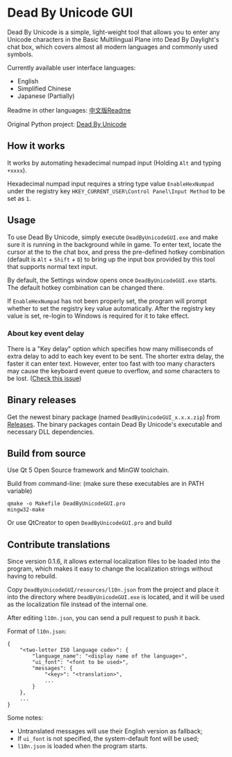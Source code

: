 # Dead By Unicode GUI

Dead By Unicode is a simple, light-weight tool that allows you to enter any Unicode characters in the Basic Multilingual Plane into Dead By Daylight's chat box, which covers almost all modern languages and commonly used symbols. 

Currently available user interface languages:

* English
* Simplified Chinese
* Japanese (Partially)

Readme in other languages: [中文版Readme](https://github.com/k9yyy/dead_by_unicode_gui/blob/master/README_zh.md)

Original Python project: [Dead By Unicode](https://github.com/k9yyy/dead_by_unicode)

## How it works

It works by automating hexadecimal numpad input (Holding `Alt` and typing `+xxxx`).

Hexadecimal numpad input requires a string type value `EnableHexNumpad` under the registry key `HKEY_CURRENT_USER\Control Panel\Input Method` to be set as `1`.

## Usage

To use Dead By Unicode, simply execute `DeadByUnicodeGUI.exe` and make sure it is running in the background while in game. To enter text, locate the cursor at the to the chat box, and press the pre-defined hotkey combination (default is `Alt` + `Shift` + `D`) to bring up the input box provided by this tool that supports normal text input.

By default, the Settings window opens once `DeadByUnicodeGUI.exe` starts. The default hotkey combination can be changed there. 

If `EnableHexNumpad` has not been properly set, the program will prompt whether to set the registry key value automatically. After the registry key value is set, re-login to Windows is required for it to take effect.

### About key event delay

There is a "Key delay" option which specifies how many milliseconds of extra delay to add to each key event to be sent. The shorter extra delay, the faster it can enter text. However, enter too fast with too many characters may cause the keyboard event queue to overflow, and some characters to be lost. ([Check this issue](https://github.com/k9yyy/dead_by_unicode/issues/1))

## Binary releases

Get the newest binary package (named `DeadByUnicodeGUI_x.x.x.zip`) from [Releases](https://github.com/k9yyy/dead_by_unicode_gui/releases). The binary packages contain Dead By Unicode's executable and necessary DLL dependencies. 

## Build from source

Use Qt 5 Open Source framework and MinGW toolchain.

Build from command-line: (make sure these executables are in PATH variable)

```
qmake -o Makefile DeadByUnicodeGUI.pro
mingw32-make
```

Or use QtCreator to open `DeadByUnicodeGUI.pro` and build

## Contribute translations

Since version 0.1.6, it allows external localization files to be loaded into the program, which makes it easy to change the localization strings without having to rebuild.

Copy `DeadByUnicodeGUI/resources/l10n.json` from the project and place it into the directory where `DeadByUnicodeGUI.exe` is located, and it will be used as the localization file instead of the internal one. 

After editing `l10n.json`, you can send a pull request to push it back. 

Format of `l10n.json`:

```
{
    "<two-letter ISO language code>": {
    	"language_name": "<display name of the language>",
        "ui_font": "<font to be used>",
        "messages": {
            "<key>": "<translation>",
            ...
        }
    },
    ...
}
```

Some notes:

* Untranslated messages will use their English version as fallback;
* If `ui_font` is not specified, the system-default font will be used;  
* `l10n.json` is loaded when the program starts.